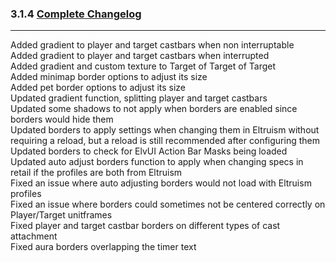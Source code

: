 ### 3.1.4 [Complete Changelog](https://github.com/eltreum0/eltruism/blob/main/Changelog.md)
___
Added gradient to player and target castbars when non interruptable\
Added gradient to player and target castbars when interrupted\
Added gradient and custom texture to Target of Target of Target\
Added minimap border options to adjust its size\
Added pet border options to adjust its size\
Updated gradient function, splitting player and target castbars\
Updated some shadows to not apply when borders are enabled since borders would hide them\
Updated borders to apply settings when changing them in Eltruism without requiring a reload, but a reload is still recommended after configuring them\
Updated borders to check for ElvUI Action Bar Masks being loaded\
Updated auto adjust borders function to apply when changing specs in retail if the profiles are both from Eltruism\
Fixed an issue where auto adjusting borders would not load with Eltruism profiles\
Fixed an issue where borders could sometimes not be centered correctly on Player/Target unitframes\
Fixed player and target castbar borders on different types of cast attachment\
Fixed aura borders overlapping the timer text

